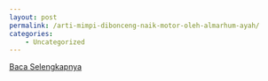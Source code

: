 ```yaml
---
layout: post
permalink: /arti-mimpi-dibonceng-naik-motor-oleh-almarhum-ayah/
categories:
    - Uncategorized
---
```


[Baca Selengkapnya](/05)